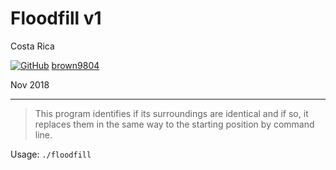 # Floodfill v1

Costa Rica

[![GitHub](https://img.shields.io/badge/--181717?logo=github&logoColor=ffffff)](https://github.com/)
[brown9804](https://github.com/brown9804)

Nov 2018

----------


> This program identifies if its surroundings are identical and if so, it replaces them in the same way to the starting position by command line.

Usage: `./floodfill `

